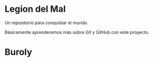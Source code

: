 # Legion del Mal
Un repositorio para conquistar el mundo.

Básicamente aprenderemos más sobre Git y GitHub con este proyecto.

# Buroly
